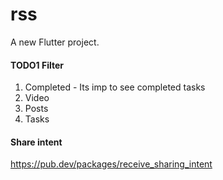 # rss

A new Flutter project.

#### TODO1 Filter
1. Completed - Its imp to see completed tasks 
2. Video
3. Posts
4. Tasks

#### Share intent
https://pub.dev/packages/receive_sharing_intent


